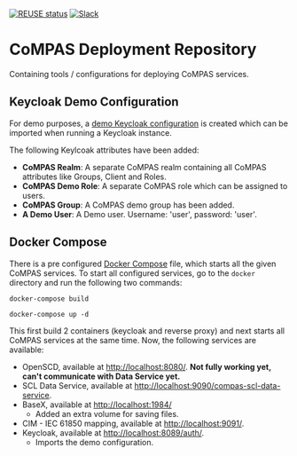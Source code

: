 <!--
SPDX-FileCopyrightText: 2021 Alliander N.V.

SPDX-License-Identifier: Apache-2.0
-->

[![REUSE status](https://api.reuse.software/badge/github.com/com-pas/compas-deployment)](https://api.reuse.software/info/github.com/com-pas/compas-deployment)
[![Slack](https://raw.githubusercontent.com/com-pas/compas-architecture/master/public/LFEnergy-slack.svg)](http://lfenergy.slack.com/)

# CoMPAS Deployment Repository
Containing tools / configurations for deploying CoMPAS services.

## Keycloak Demo Configuration
For demo purposes, a [demo Keycloak configuration](docker/keycloak/keycloak_compas_realm.json) is created which can be imported when
running a Keycloak instance.

The following Keylcoak attributes have been added:
- **CoMPAS Realm**: A separate CoMPAS realm containing all CoMPAS attributes like Groups, Client and Roles.
- **CoMPAS Demo Role**: A separate CoMPAS role which can be assigned to users.
- **CoMPAS Group**: A CoMPAS demo group has been added.
- **A Demo User**: A Demo user. Username: 'user', password: 'user'.

## Docker Compose
There is a pre configured [Docker Compose](docker/docker-compose.yml) file, which starts all the given CoMPAS services.
To start all configured services, go to the `docker` directory and run the following two commands:

`docker-compose build`

`docker-compose up -d`

This first build 2 containers (keycloak and reverse proxy) and next starts all CoMPAS services at the same time.
Now, the following services are available:

- OpenSCD, available at [http://localhost:8080/](http://localhost:8080/). **Not fully working yet, can't communicate with Data Service yet.**
- SCL Data Service, available at [http://localhost:9090/compas-scl-data-service](http://localhost:9090/compas-scl-data-service).
- BaseX, available at [http://localhost:1984/](http://localhost:1984/)
    - Added an extra volume for saving files.
- CIM - IEC 61850 mapping, available at [http://localhost:9091/](http://localhost:9091/).
- Keycloak, available at [http://localhost:8089/auth/](http://localhost:8089/auth/).
    - Imports the demo configuration.